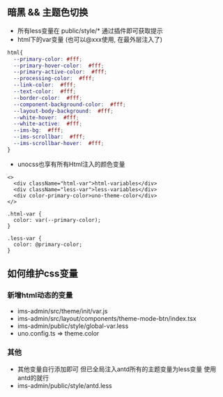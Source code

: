## 暗黑 && 主题色切换

- 所有less变量在 public/style/* 通过插件即可获取提示
- html下的var变量 (也可以@xxx使用, 在最外层注入了)
```css 
html{
  --primary-color: #fff;
  --primary-hover-color:  #fff;
  --primary-active-color:  #fff;
  --processing-color:  #fff;
  --link-color:  #fff;
  --text-color:  #fff;
  --border-color:  #fff;
  --component-background-color:  #fff;
  --layout-body-background:  #fff;
  --white-hover:  #fff;
  --white-active:  #fff;
  --ims-bg:  #fff;
  --ims-scrollbar:  #fff;
  --ims-scrollbar-hover:  #fff;
}
```
- unocss也享有所有Html注入的颜色变量

```tsx 
<>
  <div className="html-var">html-variables</div>
  <div className="less-var">less-variables</div>
  <div color-primary-color>uno-theme-color</div>
</>
```

```less 
.html-var {
  color: var(--primary-color);
}

.less-var {
  color: @primary-color;
}
```

## 如何维护css变量

### 新增html动态的变量
- ims-admin/src/theme/init/var.js
- ims-admin/src/layout/components/theme-mode-btn/index.tsx
- ims-admin/public/style/global-var.less
- uno.config.ts => theme.color

### 其他
- 其他变量自行添加即可 但已全局注入antd所有的主题变量为less变量 使用antd的就行
- ims-admin/public/style/antd.less
